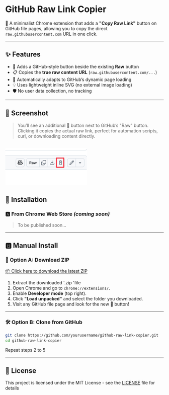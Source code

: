 # GitHub Raw Link Copier

🚀 A minimalist Chrome extension that adds a **"Copy Raw Link"** button on GitHub file pages, allowing you to copy the direct `raw.githubusercontent.com` URL in one click.

---

## ✨ Features

- 📎 Adds a GitHub-style button beside the existing **Raw** button
- 📋 Copies the **true raw content URL** (`raw.githubusercontent.com/...`)
- 🧠 Automatically adapts to GitHub’s dynamic page loading
- 💡 Uses lightweight inline SVG (no external image loading)
- 🛡️ No user data collection, no tracking

---

## 📸 Screenshot

> You’ll see an additional 📎 button next to GitHub’s "Raw" button.  
> Clicking it copies the actual raw link, perfect for automation scripts, curl, or downloading content directly.

![img.png](img.png)
---

## 🔧 Installation

### 🅰️ From Chrome Web Store *(coming soon)*

> To be published soon…

---

## 🅱️ Manual Install

### 🔻 Option A: Download ZIP

[📦 Click here to download the latest ZIP](https://github.com/Yuanhuafei/github-raw-link-copier/releases/latest)
1. Extract the downloaded '.zip 'file
2. Open Chrome and go to `chrome://extensions/`.
3. Enable **Developer mode** (top right).
4. Click **"Load unpacked"** and select the folder you downloaded.
5. Visit any GitHub file page and look for the new 📎 button!

---

### 🛠 Option B: Clone from GitHub

```bash
git clone https://github.com/yourusername/github-raw-link-copier.git
cd github-raw-link-copier
```
Repeat steps 2 to 5

---
## 📄 License

This project is licensed under the MIT License - see the [LICENSE](LICENSE) file for details
